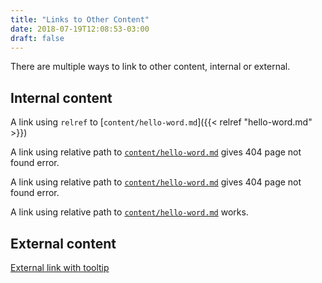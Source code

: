 ```yaml
---
title: "Links to Other Content"
date: 2018-07-19T12:08:53-03:00
draft: false
---
```


There are multiple ways to link to other content, internal or external.

## Internal content

A link using `relref` to [`content/hello-word.md`]({{< relref "hello-word.md" >}})

A link using relative path to [`content/hello-word.md`](hello-word.md) gives 404 page not found error.

A link using relative path to [`content/hello-word.md`](/hello-word.md) gives 404 page not found error.

A link using relative path to [`content/hello-word.md`](/hello-word) works.

## External content

[External link with tooltip](http://dansheffler.com/archive/ "Help text")